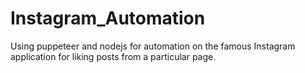 # Instagram_Automation
Using  puppeteer and nodejs for automation on the famous Instagram application for liking posts from a particular page. 
